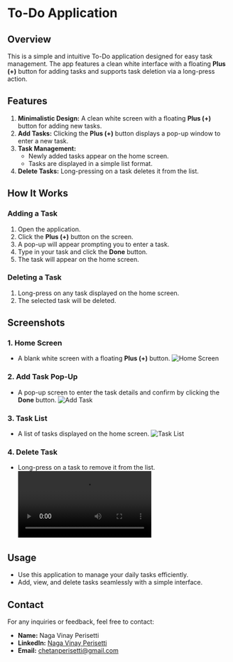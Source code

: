# To-Do Application

## Overview
This is a simple and intuitive To-Do application designed for easy task management. The app features a clean white interface with a floating **Plus (+)** button for adding tasks and supports task deletion via a long-press action.

## Features
1. **Minimalistic Design:** A clean white screen with a floating **Plus (+)** button for adding new tasks.
2. **Add Tasks:** Clicking the **Plus (+)** button displays a pop-up window to enter a new task.
3. **Task Management:**
   - Newly added tasks appear on the home screen.
   - Tasks are displayed in a simple list format.
4. **Delete Tasks:** Long-pressing on a task deletes it from the list.

## How It Works
### Adding a Task
1. Open the application.
2. Click the **Plus (+)** button on the screen.
3. A pop-up will appear prompting you to enter a task.
4. Type in your task and click the **Done** button.
5. The task will appear on the home screen.

### Deleting a Task
1. Long-press on any task displayed on the home screen.
2. The selected task will be deleted.

## Screenshots
### 1. Home Screen
- A blank white screen with a floating **Plus (+)** button.
  ![Home Screen](application%20interface/home_screen.jpg)

### 2. Add Task Pop-Up
- A pop-up screen to enter the task details and confirm by clicking the **Done** button.
  ![Add Task](application%20interface/addingtask.jpg)

### 3. Task List
- A list of tasks displayed on the home screen.
    ![Task List](application%20interface/home_screen.jpg)

### 4. Delete Task
- Long-press on a task to remove it from the list.
    ![Delete Task](application%20interface/deletetask.mp4)



## Usage
- Use this application to manage your daily tasks efficiently.
- Add, view, and delete tasks seamlessly with a simple interface.

## Contact

For any inquiries or feedback, feel free to contact:

- **Name:** Naga Vinay Perisetti
- **LinkedIn:** [Naga Vinay Perisetti](https://www.linkedin.com/in/naga-vinay-perisetti-0117a4250/)
- **Email:** chetanperisetti@gmail.com



